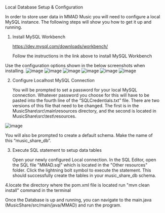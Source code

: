 Local Database Setup & Configuration

In order to store user data in MMAD Music you will need to configure a local MySQL instance. The following steps will show you how to get it up and running.
1.	Install MySQL Workbench
   
       https://dev.mysql.com/downloads/workbench/ 

    Follow the instructions in the link above to install MySQL Workbench


Use the configuration options shown in the below screenshots when installing.
![image](https://github.com/user-attachments/assets/c119c621-81c7-44cf-93aa-b9f2fee17d90)
![image](https://github.com/user-attachments/assets/035db3d2-42df-4ca9-b4e7-3984887b4ffa)
![image](https://github.com/user-attachments/assets/854a510f-d03d-43ad-8561-062a52531ffb)
![image](https://github.com/user-attachments/assets/92377c37-37d8-41eb-b82d-80af80d353dd)
![image](https://github.com/user-attachments/assets/ef246990-081a-43b6-95aa-d365cae12767)
![image](https://github.com/user-attachments/assets/d2f98110-abed-41cd-b6cd-a62d0e240c98)

 
 
 
 
 


2.	Configure Localhost MySQL Connection
   
      You will be prompted to set a password for your local MySQL connection. Whatever password you choose for this will have to be pasted into the fourth line of the “SQLCredentials.txt” file. There are two versions of this file that need to be changed. The first is in the MusicShare\src\main\resources directory, and the second is located in MusicShare\src\test\resources.

 ![image](https://github.com/user-attachments/assets/16f417a4-f778-4e38-9634-ef5dfe1bc686)


You will also be prompted to create a default schema. Make the name of this “music_share_db”.




3.	Execute SQL statement to setup data tables
   
       Open your newly configured Local connection. In the SQL Editor, open the SQL file "MMAD.sql" which is located in the "Other resources" folder. Click the lightning bolt symbol to execute the statement. This should successfully create the tables in your music_share_db schema.

4.locate the directory where the pom.xml file is located run "mvn clean install" command in the terminal

Once the Database is up and running, you can navigate to the main.java (MusicShare/src/main/java/MMAD) and run the program.



 

